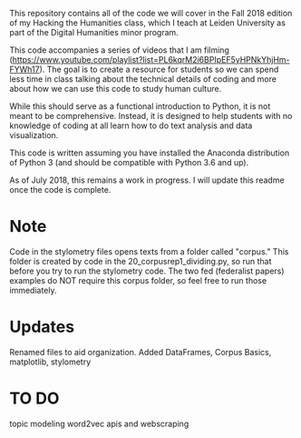 This repository contains all of the code we will cover in the Fall 2018 edition of my Hacking the Humanities class, which I teach at Leiden University as part of the Digital Humanities minor program.

This code accompanies a series of videos that I am filming (https://www.youtube.com/playlist?list=PL6kqrM2i6BPIpEF5yHPNkYhjHm-FYWh17). The goal is to create a resource for students so we can spend less time in class talking about the technical details of coding and more about how we can use this code to study human culture.

While this should serve as a functional introduction to Python, it is not meant to be comprehensive. Instead, it is designed to help students with no knowledge of coding at all learn how to do text analysis and data visualization.

This code is written assuming you have installed the Anaconda distribution of Python 3 (and should be compatible with Python 3.6 and up).

As of July 2018, this remains a work in progress. I will update this readme once the code is complete.

# Note
Code in the stylometry files opens texts from a folder called "corpus." This folder is created by code in the 20_corpusrep1_dividing.py, so run that before you try to run the stylometry code. The two fed (federalist papers) examples do NOT require this corpus folder, so feel free to run those immediately.

# Updates
Renamed files to aid organization. Added DataFrames, Corpus Basics, matplotlib, stylometry

# TO DO
topic modeling
word2vec
apis and webscraping

